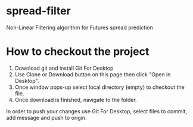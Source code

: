 # spread-filter
Non-Linear Filtering algorithm for Futures spread prediction

# How to checkout the project

1. Download git and install Git For Desktop 
2. Use Clone or Download button on this page then click "Open in Desktop".
3. Once window pops-up select local directory (empty) to checkout the file.
4. Once download is finished, navigate to the folder.

In order to push your changes use Git For Desktop, select files to commit, add message and push to origin.